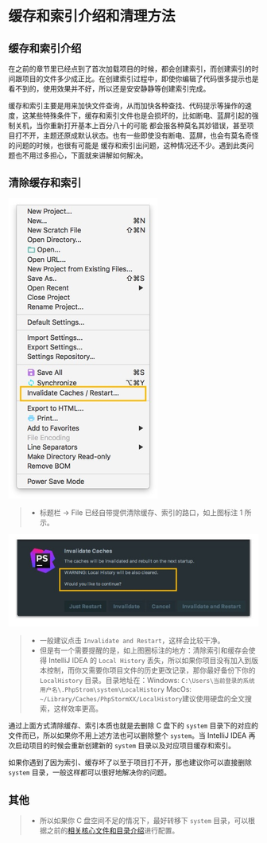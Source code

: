 # 缓存和索引介绍和清理方法

## 缓存和索引介绍

在之前的章节里已经点到了首次加载项目的时候，都会创建索引，而创建索引的时间跟项目的文件多少成正比。在创建索引过程中，即使你编辑了代码很多提示也是看不到的，使用效果并不好，所以还是安安静静等创建索引完成。

缓存和索引主要是用来加快文件查询，从而加快各种查找、代码提示等操作的速度，这某些特殊条件下，缓存和索引文件也是会损坏的，比如断电、蓝屏引起的强制关机，当你重新打开基本上百分八十的可能 都会报各种莫名其妙错误，甚至项目打不开，主题还原成默认状态。也有一些即使没有断电、蓝屏，也会有莫名奇怪的问题的时候，也很有可能是 缓存和索引出问题，这种情况还不少。遇到此类问题也不用过多担心，下面就来讲解如何解决。

## 清除缓存和索引

![&#x6E05;&#x9664;&#x7F13;&#x5B58;&#x548C;&#x7D22;&#x5F15;](../../.gitbook/assets/xii-a-invalidate-cache-1.jpg)

> * 标题栏 -&gt; File 已经自带提供清除缓存、索引的路口，如上图标注 1 所示。

![&#x6E05;&#x9664;&#x7F13;&#x5B58;&#x548C;&#x7D22;&#x5F15;](../../.gitbook/assets/xii-a-invalidate-cache-2.jpg)

> * 一般建议点击 `Invalidate and Restart`，这样会比较干净。
> * 但是有一个需要提醒的是，如上图圈标注的地方：清除索引和缓存会使得 IntelliJ IDEA 的 `Local History` 丢失，所以如果你项目没有加入到版本控制，而你又需要你项目文件的历史更改记录，那你最好备份下你的 `LocalHistory` 目录。目录地址在：Windows:  `C:\Users\当前登录的系统用户名\.PhpStrom\system\LocalHistory`  MacOs:  `~/Library/Caches/PhpStormXX/LocalHistory`建议使用硬盘的全文搜索，这样效率更高。

通过上面方式清除缓存、索引本质也就是去删除 C 盘下的 `system` 目录下的对应的文件而已，所以如果你不用上述方法也可以删除整个 `system`。当 IntelliJ IDEA 再次启动项目的时候会重新创建新的 `system` 目录以及对应项目缓存和索引。

如果你遇到了因为索引、缓存坏了以至于项目打不开，那也建议你可以直接删除 `system` 目录，一般这样都可以很好地解决你的问题。

## 其他

> * 所以如果你 C 盘空间不足的情况下，最好转移下 `system` 目录，可以根据之前的[相关核心文件和目录介绍](an-zhuang-hou-sheng-cheng-de-mu-lu-shuo-ming-vm-she-zhi.md)进行配置。

